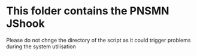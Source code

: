 # This folder contains the PNSMN JShook
Please do not chnge the directory of the script as it could trigger problems during the system utilisation
